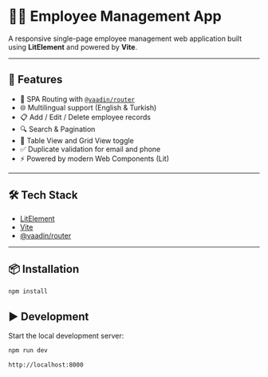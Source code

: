 # 👨‍💼 Employee Management App

A responsive single-page employee management web application built using **LitElement** and powered by **Vite**.

---

## 🚀 Features

- 🔄 SPA Routing with [`@vaadin/router`](https://www.npmjs.com/package/@vaadin/router)
- 🌐 Multilingual support (English & Turkish)
- 📋 Add / Edit / Delete employee records
- 🔍 Search & Pagination
- 🧩 Table View and Grid View toggle
- ✅ Duplicate validation for email and phone
- ⚡ Powered by modern Web Components (Lit)

---

## 🛠 Tech Stack

- [LitElement](https://lit.dev/)
- [Vite](https://vitejs.dev/)
- [@vaadin/router](https://www.npmjs.com/package/@vaadin/router)

---

## 📦 Installation

```bash
npm install
```

## ▶️ Development

Start the local development server:

```bash
npm run dev

http://localhost:8000
```
